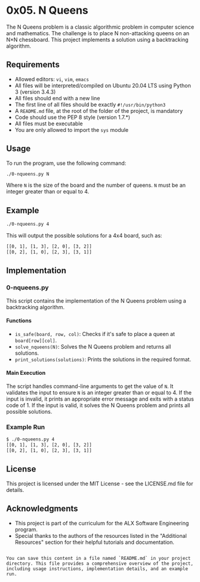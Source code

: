 # 0x05. N Queens

The N Queens problem is a classic algorithmic problem in computer science and mathematics. The challenge is to place N non-attacking queens on an N×N chessboard. This project implements a solution using a backtracking algorithm.

## Requirements

- Allowed editors: `vi`, `vim`, `emacs`
- All files will be interpreted/compiled on Ubuntu 20.04 LTS using Python 3 (version 3.4.3)
- All files should end with a new line
- The first line of all files should be exactly `#!/usr/bin/python3`
- A `README.md` file, at the root of the folder of the project, is mandatory
- Code should use the PEP 8 style (version 1.7.*)
- All files must be executable
- You are only allowed to import the `sys` module

## Usage

To run the program, use the following command:

```sh
./0-nqueens.py N
```

Where `N` is the size of the board and the number of queens. `N` must be an integer greater than or equal to 4.

## Example

```sh
./0-nqueens.py 4
```

This will output the possible solutions for a 4x4 board, such as:

```sh
[[0, 1], [1, 3], [2, 0], [3, 2]]
[[0, 2], [1, 0], [2, 3], [3, 1]]
```

## Implementation

### 0-nqueens.py

This script contains the implementation of the N Queens problem using a backtracking algorithm. 

#### Functions

- `is_safe(board, row, col)`: Checks if it's safe to place a queen at `board[row][col]`.
- `solve_nqueens(N)`: Solves the N Queens problem and returns all solutions.
- `print_solutions(solutions)`: Prints the solutions in the required format.

#### Main Execution

The script handles command-line arguments to get the value of `N`. It validates the input to ensure `N` is an integer greater than or equal to 4. If the input is invalid, it prints an appropriate error message and exits with a status code of 1. If the input is valid, it solves the N Queens problem and prints all possible solutions.

### Example Run

```sh
$ ./0-nqueens.py 4
[[0, 1], [1, 3], [2, 0], [3, 2]]
[[0, 2], [1, 0], [2, 3], [3, 1]]
```

## License

This project is licensed under the MIT License - see the LICENSE.md file for details.

## Acknowledgments

- This project is part of the curriculum for the ALX Software Engineering program.
- Special thanks to the authors of the resources listed in the "Additional Resources" section for their helpful tutorials and documentation.
```

You can save this content in a file named `README.md` in your project directory. This file provides a comprehensive overview of the project, including usage instructions, implementation details, and an example run.
